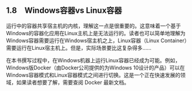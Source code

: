 ## 1.8　Windows容器vs Linux容器

运行中的容器共享宿主机的内核，理解这一点是很重要的。这意味着一个基于Windows的容器化应用在Linux主机上是无法运行的。读者也可以简单地理解为Windows容器需要运行在Windows宿主机之上，Linux容器（Linux Container）需要运行在Linux宿主机上。但是，实际场景要比这复杂得多……

在本书撰写过程中，在Windows机器上运行Linux容器已经成为可能。例如，Windows版Docker（由Docker公司提供的为Windows 10设计的产品）可以在Windows容器模式和Linux容器模式之间进行切换。这是一个正在快速发展的领域，如果读者想要了解，需要查阅 Docker 最新文档。


